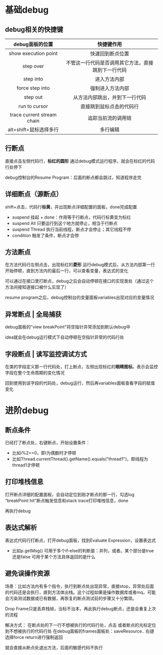 # 基础debug

## debug相关的快捷键

|debug面板的位置|快捷键作用|
|:---:|:---:|
|show execution point|快速回到断点位置|
|step over|不管这一行代码是否调用其它方法，直接跳到下一行代码|
|step into|进入方法内部|
|force step into|强制进入方法内部|
|step out|从方法内部跳出，并到下一行代码|
|run to cursor|直接跳到鼠标点击的代码行|
|trace current stream chain|追踪当前流的调用链|
|alt+shift+鼠标选择多行|多行编辑|


## 行断点

直接点击左侧代码行，**标红的圆形**
通过debug模式运行程序，就会在标红的代码行处停下

debug控制台的Resume Program：后面的断点都会跳过，知道程序走完

## 详细断点（源断点）

shift+点击，代码行**标黄**，并出现断点详细配置的面板，done完成配置
- suspend 挂起 + done：作用等于行断点，代码行标黄变为标红
- suspend All 只要运行到这个地方就停止，相当于行断点
- suspend Thread 执行当前线程，断点才会停止；其它线程不停
- condition 触发了条件，断点才会停

## 方法断点

在方法代码行左侧点击，出现标红的**菱形**
运行debug模式后，从方法内部第一行开始停顿，直到方法内的最后一行，可以查看变量，表达式的变化

可以通过在接口里打断点，debug之后会自动停顿在接口的实现类处（通过这个方法间接知道接口被什么实现了）

resume program之后，debug控制台的变量面板variables出现对应的变量情况

## 异常断点 | 全局捕获

debug面板的"view breakPoint"将空指针异常添加到默认debug中

idea就会在debug运行模式下自动停顿在空指针异常的代码行处

## 字段断点 | 读写监控调试方式

在类的字段定义那一行代码处，打上断点，左侧出现标红的**眼睛图标**。表示会监控字段在整个生命周期的变化情况

回到使用到该字段的代码处，debug运行，然后再variables面板查看字段的赋值变化

# 进阶debug

## 断点条件

已经打了断点处，右键断点，开始设置条件：
- 比如i%2==0，即i为偶数时才停顿
- 比如Thread.currentThread().getName().equals("thread1")，即线程为thread1才停顿

## 打印堆栈信息

打开断点详细的配置面板，会自动定位到刚才断点的那一行，勾选log “breakPoint hit”断点触发信息和stack trace打印堆栈信息，done

再执行debug

## 表达式解析

表达式代码行打断点，打开debug面板，找到Evaluate Expression，设置表达式
- 比如p.getMsg()
可用于多个if-else的判断是：并列，或者。某个部分是true还是false
可用于某个方法具体返回的是什么

## 避免误操作资源

场景：比如方法内有多个指令，执行到断点处出现异常，直接stop，异常处后面的代码还是会执行，直到方法体出栈。这个过程如果是操作数据库或者mq，可能会污染测试数据或已有数据，再恢复的断点测试前的步骤又十分繁琐。

Drop Frame只是丢弃栈帧，治标不治本，再此执行debug断点，还是会重复上次的流程

解决方式：
在断点处的下一行不想被执行的代码行处，点击
或者断点的光标定位到不想被执行的代码行处
在debug面板的frames面板处：saveResource.. 
右键选择force return进行强制返回

就会直接从断点处退出方法，后面的敏感代码不执行





